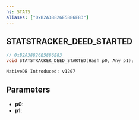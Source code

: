 ```yaml
---
ns: STATS
aliases: ["0xB2A38826E5886E83"]
---
```

## STATSTRACKER_DEED_STARTED

```c
// 0xB2A38826E5886E83
void STATSTRACKER_DEED_STARTED(Hash p0, Any p1);
```

```
NativeDB Introduced: v1207
```

## Parameters
* **p0**:
* **p1**:
